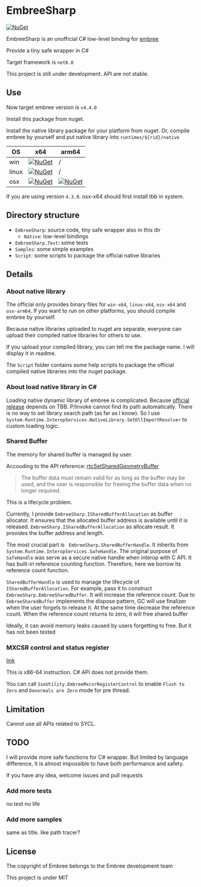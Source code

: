 # EmbreeSharp

[![NuGet](https://img.shields.io/nuget/v/EmbreeSharp)](https://www.nuget.org/packages/EmbreeSharp)

EmbreeSharp is an unofficial C# low-level binding for [embree](https://github.com/embree/embree)

Provide a tiny safe wrapper in C#

Target framework is `net8.0`

This project is still under development. API are not stable.

## Use

Now target embree version is `v4.4.0`

Install this package from nuget.

Install the native library package for your platform from nuget. Or, compile embree by yourself and put native library into `runtimes/${rid}/native`

OS    | x64 | arm64
--    | -- | --
win   |[![NuGet](https://img.shields.io/nuget/v/embree-win-x64)](https://www.nuget.org/packages/embree-win-x64) | /
linux |[![NuGet](https://img.shields.io/nuget/v/embree-linux-x64)](https://www.nuget.org/packages/embree-linux-x64) | /
osx   |[![NuGet](https://img.shields.io/nuget/v/embree-osx-x64)](https://www.nuget.org/packages/embree-osx-x64) | [![NuGet](https://img.shields.io/nuget/v/embree-osx-arm64)](https://www.nuget.org/packages/embree-osx-arm64)

If you are using version `4.3.0`. osx-x64 should first install tbb in system.

## Directory structure

* `EmbreeSharp`: source code, tiny safe wrapper also in this dir
  * `Native`: low-level bindings
* `EmbreeSharp.Test`: some tests
* `Samples`: some simple examples
* `Script`: some scripts to package the official native libraries

## Details

### About native library

The official only provides binary files for `win-x64`, `linux-x64`,  `osx-x64` and `osx-arm64`. If you want to run on other platforms, you should compile embree by yourself.

Because native libraries uploaded to nuget are separate, everyone can upload their compiled native libraries for others to use.

If you upload your compiled library, you can tell me the package name. I will display it in readme.

The `Script` folder contains some help scripts to package the official compiled native libraries into the nuget package.

### About load native library in C#

Loading native dynamic library of embree is complicated. Because [official release](https://github.com/embree/embree/releases) depends on TBB. P/Invoke cannot find its path automatically. There is no way to set library search path (as far as I know). So I use `System.Runtime.InteropServices.NativeLibrary.SetDllImportResolver` to custom loading logic.

### Shared Buffer

The memory for shared buffer is managed by user.

Accouding to the API reference: [rtcSetSharedGeometryBuffer](https://github.com/embree/embree#rtcsetsharedgeometrybuffer)

> The buffer data must remain valid for as long as the buffer may be used, and the user is responsible for freeing the buffer data when no longer required.

This is a lifecycle problem.

Currently, I provide `EmbreeSharp.ISharedBufferAllocation` as buffer allocator. It ensures that the allocated buffer address is available until it is released. `EmbreeSharp.ISharedBufferAllocation` as allocate result. It provides the buffer address and length.

The most crucial part is ` EmbreeSharp.SharedBufferHandle`. It inherits from `System.Runtime.InteropServices.SafeHandle`. The original purpose of `SafeHandle` was serve as a secure native handle when interop with C API. It has built-in reference counting function. Therefore, here we borrow its reference count function.

`SharedBufferHandle` is used to manage the lifecycle of `ISharedBufferAllocation`. For example, pass it to construct `EmbreeSharp.EmbreeSharedBuffer`. It will increase the reference count. Due to `EmbreeSharedBuffer` implements the dispose pattern, GC will use finalizer when the user forgets to release it. At the same time decrease the reference count. When the reference count returns to zero, it will free shared buffer

Ideally, it can avoid memory leaks caused by users forgetting to free. But it has not been tested

### MXCSR control and status register

[link](https://github.com/embree/embree#mxcsr-control-and-status-register)

This is x86-64 instruction. C# API does not provide them.

You can call `SseUtility.EmbreeMxcsrRegisterControl` to enable `Flush to Zero` and `Denormals are Zero` mode for pre thread.

## Limitation

Cannot use all APIs related to SYCL.

## TODO

I will provide more safe functions for C# wrapper. But limited by language difference, It is almost impossible to have both performance and safety.

If you have any idea, welcome issues and pull requests

### Add more tests

no test no life

### Add more samples

same as title. like path tracer?

## License

The copyright of Embree belongs to the Embree development team

This project is under MIT
